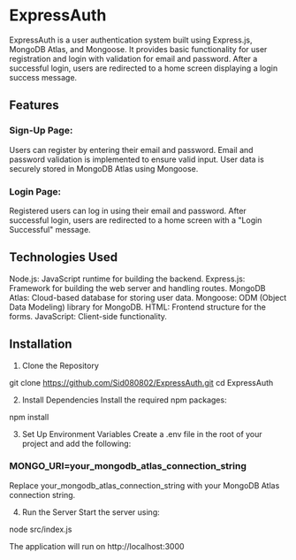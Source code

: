 # ExpressAuth
ExpressAuth is a user authentication system built using Express.js, MongoDB Atlas, and Mongoose. It provides basic functionality for user registration and login with validation for email and password. After a successful login, users are redirected to a home screen displaying a login success message.

## Features
### Sign-Up Page:

Users can register by entering their email and password.
Email and password validation is implemented to ensure valid input.
User data is securely stored in MongoDB Atlas using Mongoose.

### Login Page:

Registered users can log in using their email and password.
After successful login, users are redirected to a home screen with a "Login Successful" message.

## Technologies Used

Node.js: JavaScript runtime for building the backend.
Express.js: Framework for building the web server and handling routes.
MongoDB Atlas: Cloud-based database for storing user data.
Mongoose: ODM (Object Data Modeling) library for MongoDB.
HTML: Frontend structure for the forms.
JavaScript: Client-side functionality.

## Installation
1. Clone the Repository

git clone https://github.com/Sid080802/ExpressAuth.git
cd ExpressAuth

2. Install Dependencies
Install the required npm packages:

npm install

3. Set Up Environment Variables
Create a .env file in the root of your project and add the following:

### MONGO_URI=your_mongodb_atlas_connection_string

Replace your_mongodb_atlas_connection_string with your MongoDB Atlas connection string.

4. Run the Server
Start the server using:

node src/index.js

The application will run on http://localhost:3000
